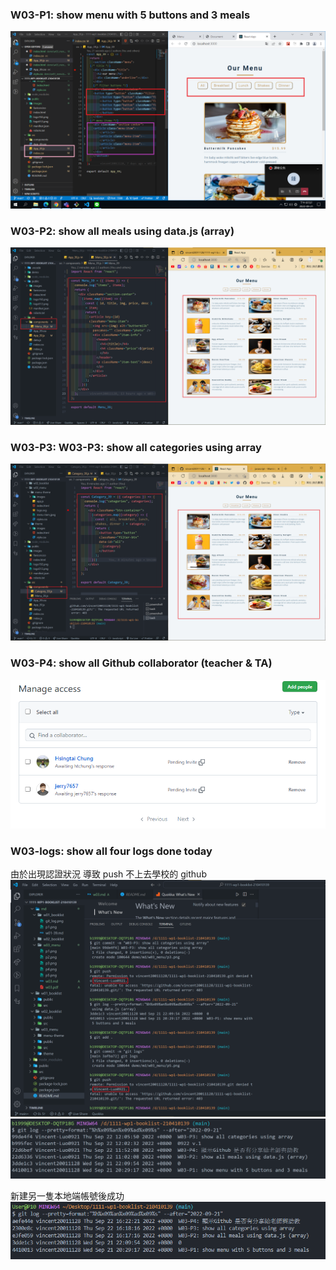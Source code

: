 ### W03-P1: show menu with 5 buttons and 3 meals

![](p1.png)

### W03-P2: show all meals using data.js (array)

![](p2.png)

### W03-P3: W03-P3: show all categories using array

![](p3.png)

### W03-P4: show all Github collaborator (teacher & TA)

![](p4.png)

### W03-logs: show all four logs done today

由於出現認證狀況 導致 push 不上去學校的 github<br>
![](%E4%B8%8A%E5%82%B3%E5%88%B0%E5%8F%A6%E4%B8%80%E5%80%8B%E5%B8%B3%E8%99%9F.png)
![](old_git%20_log.png)

新建另一隻本地端帳號後成功<br>
![](new_git_log.png)
